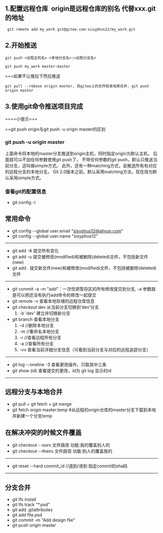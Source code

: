 ## 1.配置远程仓库  origin是远程仓库的别名 代替xxx.git的地址
```shell
 git remote add my_work git@gitee.com:sisyphus12/my_work.git
```

## 2.开始推送 
```shell
git push <远程主机名> <本地分支名>:<远程分支名>

git push my_work master:master
``` 
===如果不让推拉下然后推送
```shell
git pull --rebase origin master, 将gitee上的文件和本地库合并. git push origin master
``` 
## 3.使用git命令推送项目完成

====小提示===

==git push origin与git push -u origin master的区别
 
### git push -u origin master 
上面命令将本地的master分支推送到origin主机，同时指定origin为默认主机，
后面就可以不加任何参数使用git push了。 不带任何参数的git push，默认只推送当前分支，这叫做simple方式。
此外，还有一种matching方式，会推送所有有对应的远程分支的本地分支。
Git 2.0版本之前，默认采用matching方法，现在改为默认采用simple方式。

### 查看git的配置信息
* git config -l

## 常用命令
* git config --global user.email "sisyphus12@aliyun.com"
* git config --global user.name "sisyphus12"
---
* git add -A  提交所有变化
* git add -u  提交被修改(modified)和被删除(deleted)文件，不包括新文件(new)
* git add .  提交新文件(new)和被修改(modified)文件，不包括被删除(deleted)文件
---
* git commit -a -m "add"：一次性把暂存区的所有修改提交到分支, -a 参数就是可以把还没有执行add命令的修改一起提交
* git remote -v 查看本地存储的远程仓库信息 
* git checkout dev 从当前分支切换到‘dev’分支
    1. -b 'dev' 建立并切换新分支 
* git branch 查看本地分支
    1. -d <branchname> //删除本地分支 
    2. -m //重命名本地分支 
    3. -r //查看远程所有分支 
    4. -a //查看所有分支
    5. -vv 查看当前详细分支信息（可看到当前分支与对应的远程追踪分支）
---
* git log --oneline -3 查看更改操作，只取其中三条
* git show (id) 查看提交的更改，id为 git log 显示的id 
---
## 远程分支与本地合并
* git pull = git fetch + git merge
* git fetch origin master:temp           #从远程的origin仓库的master分支下载到本地并新建一个分支temp

## 在解决冲突的时候文件覆盖
* git checkout --ours 文件路径              功能:我的覆盖别人的
* git checkout --theirs 文件路径            功能:别人的覆盖我的
---
* git reset --hard commit_id     //退到/进到 指定commit的sha码
----

## 分支合并


* git lfs install
* git lfs track "*.psd"
* git add .gitattributes
* git add file.psd
* git commit -m "Add design file"
* git push origin master